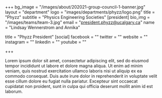 +++
bg_image = "/images/about/202021-group-council-1-banner.jpg" 
layout = "department"
logo = "images/departments/phyzz/logo.png"
title = "Phyzz"
subtitle = "Physics Engineering Societies"
[president]
bio_img = "/images/teams/team-3.jpg"
email = "president.phyzz@ucalgary.ca"
name = "Lindsay Wennerstrom and Annika"

title = "Phyzz President"
[social]
facebook = ""
twitter = ""
website = ""
instagram = ""
linkedin = ""
youtube = ""

+++

Lorem ipsum dolor sit amet, consectetur adipiscing elit, sed do eiusmod tempor incididunt ut labore et dolore magna aliqua. Ut enim ad minim veniam, quis nostrud exercitation ullamco laboris nisi ut aliquip ex ea commodo consequat. Duis aute irure dolor in reprehenderit in voluptate velit esse cillum dolore eu fugiat nulla pariatur. Excepteur sint occaecat cupidatat non proident, sunt in culpa qui officia deserunt mollit anim id est laborum.









